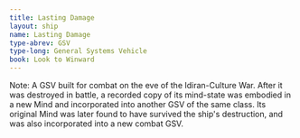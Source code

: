 ```yaml
---
title: Lasting Damage
layout: ship
name: Lasting Damage
type-abrev: GSV
type-long: General Systems Vehicle
book: Look to Winward
---
```


<span class="note">Note:</span> A GSV built for combat on the eve of the Idiran-Culture War. After it was destroyed in battle, a recorded copy of its mind-state was embodied in a new Mind and incorporated into another GSV of the same class. Its original Mind was later found to have survived the ship's destruction, and was also incorporated into a new combat GSV.
